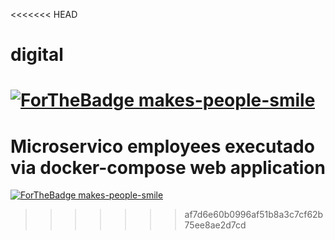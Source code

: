 <<<<<<< HEAD
# digital
[![ForTheBadge makes-people-smile](http://ForTheBadge.com/images/badges/makes-people-smile.svg)](http://ForTheBadge.com)
=======
# Microservico employees executado via docker-compose web application

[![ForTheBadge makes-people-smile](http://ForTheBadge.com/images/badges/makes-people-smile.svg)](http://ForTheBadge.com)
>>>>>>> af7d6e60b0996af51b8a3c7cf62b75ee8ae2d7cd
